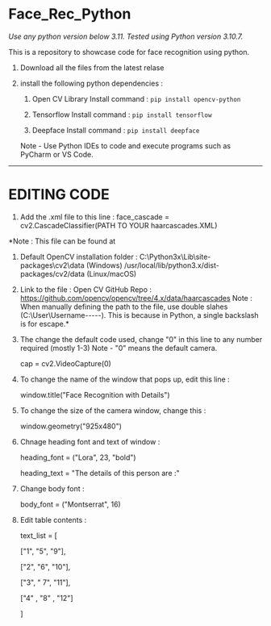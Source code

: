 # Face_Rec_Python

*Use any python version below 3.11. Tested using Python version 3.10.7.*

This is a repository to showcase code for face recognition using python.

1. Download all the files from the latest relase

2. install the following python dependencies : 
     
     1. Open CV Library
        Install command :
        ```pip install opencv-python```

    2. Tensorflow
       Install command :
       ```pip install tensorflow```

   3. Deepface
      Install command :
      ```pip install deepface```
  


   Note - Use Python IDEs to code and execute programs such as PyCharm or VS Code.

_____________________________________________________________________________________________________________________________________________________________________________________________________________

# **EDITING CODE**


1. Add the .xml file to this line :
face_cascade = cv2.CascadeClassifier(PATH TO YOUR haarcascades.XML)

*Note : This file can be found at 
1. Default OpenCV installation folder : 
                C:\Python3x\Lib\site-packages\cv2\data (Windows)
                /usr/local/lib/python3.x/dist-packages/cv2/data (Linux/macOS)

2. Link to the file : 
                                      Open CV GitHub Repo : https://github.com/opencv/opencv/tree/4.x/data/haarcascades
                                      Note : When manually defining the path to the file, use double slahes (C:\\User\\Username-----). This is because in                                                                                                   Python, a single backslash is for escape.*
                                      
3. The change the default code used, change "0" in this line to any number required (mostly 1-3) Note - "0" means the default camera.

   cap = cv2.VideoCapture(0)

5. To change the name of the window that pops up, edit this line :

    window.title("Face Recognition with Details")

6. To change the size of the camera window, change this :

    window.geometry("925x480")

7. Chnage heading font and text of window :

    heading_font = ("Lora", 23, "bold")

    heading_text = "The details of this person are :"

8. Change body font :

   body_font = ("Montserrat", 16) 

9. Edit table contents :

   text_list = [

   ["1", "5", "9"],

   ["2", "6", "10"],

   ["3", " 7", "11"],

   ["4" , "8" , "12"]

   ]


